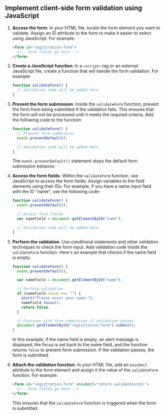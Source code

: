 

## Implement client-side form validation using JavaScript

1. **Access the form**: In your HTML file, locate the form element you want to validate. Assign an ID attribute to the form to make it easier to select using JavaScript. For example:

   ```html
   <form id="registration-form">
     <!-- Form fields go here -->
   </form>
   ```

2. **Create a JavaScript function**: In a `<script>` tag or an external JavaScript file, create a function that will handle the form validation. For example:

   ```javascript
   function validateForm() {
     // Validation code will be added here
   }
   ```

3. **Prevent the form submission**: Inside the `validateForm` function, prevent the form from being submitted if the validation fails. This ensures that the form will not be processed until it meets the required criteria. Add the following code to the function:

   ```javascript
   function validateForm() {
     // Prevent form submission
     event.preventDefault();

     // Validation code will be added here
   }
   ```

   The `event.preventDefault()` statement stops the default form submission behavior.

4. **Access the form fields**: Within the `validateForm` function, use JavaScript to access the form fields. Assign variables to the field elements using their IDs. For example, if you have a name input field with the ID "name", use the following code:

   ```javascript
   function validateForm() {
     event.preventDefault();

     // Access form fields
     var nameField = document.getElementById("name");

     // Validation code will be added here
   }
   ```

5. **Perform the validation**: Use conditional statements and other validation techniques to check the form input. Add validation code inside the `validateForm` function. Here's an example that checks if the name field is empty:

   ```javascript
   function validateForm() {
     event.preventDefault();

     var nameField = document.getElementById("name");

     // Perform validation
     if (nameField.value === "") {
       alert("Please enter your name.");
       nameField.focus();
       return false;
     }

     // Continue with form submission if validation passes
     document.getElementById("registration-form").submit();
   }
   ```

   In this example, if the name field is empty, an alert message is displayed, the focus is set back to the name field, and the function returns `false` to prevent form submission. If the validation passes, the form is submitted.

6. **Attach the validation function**: In your HTML file, add an `onsubmit` attribute to the form element and assign it the value of the `validateForm` function. For example:

   ```html
   <form id="registration-form" onsubmit="return validateForm()">
     <!-- Form fields go here -->
   </form>
   ```

   This ensures that the `validateForm` function is triggered when the form is submitted.
